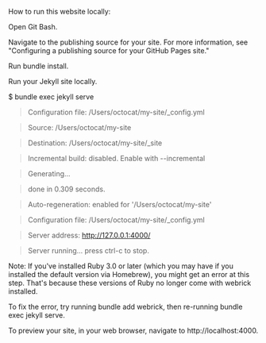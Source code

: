 How to run this website locally:



Open Git Bash.

Navigate to the publishing source for your site. For more information, see "Configuring a publishing source for your GitHub Pages site."

Run bundle install.

Run your Jekyll site locally.

$ bundle exec jekyll serve

> Configuration file: /Users/octocat/my-site/_config.yml

>Source: /Users/octocat/my-site

>   Destination: /Users/octocat/my-site/_site

> Incremental build: disabled. Enable with --incremental

>  Generating...

>   done in 0.309 seconds.

> Auto-regeneration: enabled for '/Users/octocat/my-site'

> Configuration file: /Users/octocat/my-site/_config.yml

> Server address: http://127.0.0.1:4000/

>   Server running... press ctrl-c to stop.

Note: If you've installed Ruby 3.0 or later (which you may have if you installed the default version via Homebrew), you might get an error at this step. That's because these versions of Ruby no longer come with webrick installed.

To fix the error, try running bundle add webrick, then re-running bundle exec jekyll serve.


To preview your site, in your web browser, navigate to http://localhost:4000.
